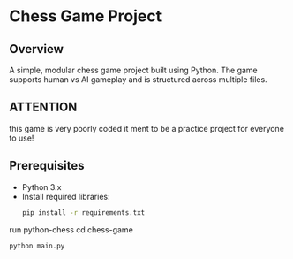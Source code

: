 # Chess Game Project

## Overview
A simple, modular chess game project built using Python. The game supports human vs AI gameplay and is structured across multiple files.

## ATTENTION 
this game is very poorly coded it ment to be a practice project for everyone to use!

## Prerequisites
- Python 3.x
- Install required libraries:
  ```bash
  pip install -r requirements.txt
run python-chess
cd chess-game
  ```bash
  python main.py
